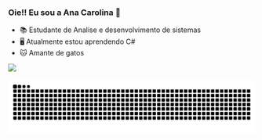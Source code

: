 ### Oie!! Eu sou a Ana Carolina 👋

<!--
**acarolinager/acarolinager** is a ✨ _special_ ✨ repository because its `README.md` (this file) appears on your GitHub profile.

Here are some ideas to get you started: -->


- 📚 Estudante de Analise e desenvolvimento de sistemas 
- 🖥️ Atualmente estou aprendendo C# 
- 🐱 Amante de gatos 

<div>
  <a href="https://github.com/acarolinager">
  <img height="180em" src="https://github-readme-stats.vercel.app/api?username=acarolinager&show_icons=true&theme=radical&include_all_commits=true&count_private=true"/>
 <!-- <img height="180em" src="https://github-readme-stats.vercel.app/api/top-langs/?username=acarolinager&layout=compact&langs_count=7&theme=dracula"/> -->
</div>

 ![Snake animation](https://github.com/acarolinager/acarolinager/blob/output/github-contribution-grid-snake.svg)
